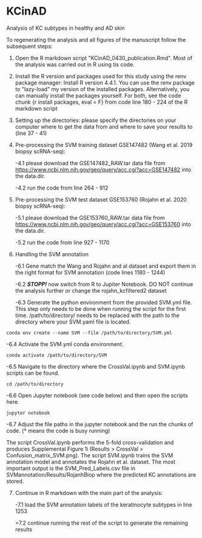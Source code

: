 # KCinAD
 Analysis of KC subtypes in healthy and AD skin 

To regenerating the analysis and all figures of the manuscript follow the subsequent steps:
1. Open the R markdown script "KCinAD_0430_publication.Rmd". Most of the analysis was carried out in R using tis code. 
2. Install the R version and packages used for this study using the renv package manager: Install R version 4.4.1. You can use the renv package to "lazy-load" my version of the installed packages. Alternatively, you can manually install the packages yourself. For both, see the code chunk {r install packages, eval = F} from code line 180 - 224 of the R markdown script 
3. Setting up the directories: please specify the directories on your computer where to get the data from and where to save your results to (line 37 - 41)
4. Pre-processing the SVM training dataset GSE147482 (Wang et al. 2019 biopsy scRNA-seq):

   -4.1 please download the GSE147482_RAW.tar data file from https://www.ncbi.nlm.nih.gov/geo/query/acc.cgi?acc=GSE147482 into the data.dir.
   
   -4.2 run the code from line 264 - 912
6. Pre-processing the SVM test dataset GSE153760 (Rojahn et al. 2020 biopsy scRNA-seq):
   
   -5.1 please download the GSE153760_RAW.tar data file from https://www.ncbi.nlm.nih.gov/geo/query/acc.cgi?acc=GSE153760 into the data.dir.
   
   -5.2 run the code from line 927 - 1170
8. Handling the SVM annotation

   -6.1 Gene match the Wang and Rojahn and al dataset and export them in the right format for SVM annotation (code lines 1180 - 1244)

   -6.2 ***STOPP!*** now switch from R to Jupiter Notebook. DO NOT continue the analysis further or change the rojahn_kcfiltered2 dataset
   
   -6.3 Generate the python environment from the provided SVM.yml file. This step only needs to be done when running the script for the first time. /path/to/directory/ needs to be replaced with the path to the directory where your SVM.yaml file is located.

```
conda env create --name SVM --file /path/to/directory/SVM.yml
```

   -6.4 Activate the SVM.yml conda environment.
```
conda activate /path/to/directory/SVM
```

   -6.5 Navigate to the directory where the CrossVal.ipynb and SVM.ipynb scripts can be found. 
```
cd /path/to/directory
```

  -6.6 Open Jupyter notebook (see code below) and then open the scripts here. 
   
```
jupyter notebook 
```

   -6.7 Adjust the file paths in the jupyter notebook and the run the chunks of code. (* means the code is busy running)

The script CrossVal.ipynb performs the 5-fold cross-validation and produces Supplemental Figure 1i (Results > CrossVal > Confusion_matrix_SVM.png). 
The script SVM.ipynb trains the SVM annotation model and annotates the Rojahn et al. dataset. The most important output is the SVM_Pred_Labels.csv file in SVMannotation/Results/RojanhBiop where the predicted KC annotations are stored. 

7. Continue in R markdown with the main part of the analysis:
   
   -7.1 load the SVM annotation labels of the keratinocyte subtypes in line 1253

   =7.2 continue running the rest of the script to generate the remaining results  





